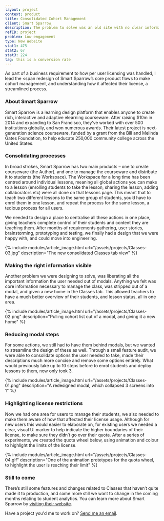 ```yaml
---
layout: project
context: product
title: Consolidated Cohort Management
client: Smart Sparrow
description: The problem to solve was an old site with no clear information architecture was fucking confusing and ugly maaaan.
refID: project
problem: Low engagement
type: New Website
stat1: 475
stat2: 67
stat3: 224
tag: this is a conversion rate
---
```


As part of a business requirement to how per user licensing was handled, I lead the <span redesign of Smart Sparrow’s core product flows to make cohort management, and understanding how it affected their license, a streamlined process.

### About Smart Sparrow
Smart Sparrow is a learning design platform that enables anyone to create rich, interactive and adaptive elearning courseware. After raising $10m in 2014 and expanding to San Francisco, they’ve worked with over 500 institutions globally, and won numerous awards. Their latest project is next-generation science courseware, funded by a grant from the Bill and Melinda Gates Foundation, to help educate 250,000 community college across the United States.

### Consolidating processes
In broad strokes, Smart Sparrow has two main products – one to create courseware (the Author), and one to manage the courseware and distribute it to students (the Workspace). The Workspace for a long time has been centred around individual lessons, meaning all global actions you can make to a lesson (enrolling students to take the lesson, sharing the lesson, adding collaborators etc) were all done on that lessons page. This meant that to teach two different lessons to the same group of students, you’d have to enrol them in one lesson, and repeat the process for the same lesson, a tedious process for all users.

We needed to design a place to centralise all these actions in one place, giving teachers complete control of their students and content they are teaching them. After months of requirements gathering, user stories, brainstorming, prototyping and testing, we finally had a design that we were happy with, and could move into engineering.

{% include modules/article_image.html url="/assets/projects/Classes-03.jpg" description="The new consolidated Classes tab view" %}

### Making the right information visible
Another problem we were designing to solve, was liberating all the important information the user needed out of modals. Anything we felt was core information necessary to manage the class, was stripped out of a modal, and given a new home in the Classes tab. This allowed teachers to have a much better overview of their students, and lesson status, all in one area.

{% include modules/article_image.html url="/assets/projects/Classes-02.png" description="Pulling cohort list out of a modal, and giving it a new home" %}

### Reducing modal steps
For some actions, we still had to have them behind modals, but we wanted to streamline the design of these as well. Through a small feature audit, we were able to consolidate options the user needed to take, made their descriptions much more concise and remove some options entirely. What would previously take up to 10 steps before to enrol students and deploy lessons to them, now only took 3.

{% include modules/article_image.html url="/assets/projects/Classes-01.png" description="A redesigned modal, which collapsed 3 screens into 1" %}

### Highlighting license restrictions
Now we had one area for users to manage their students, we also needed to make them aware of how that affected their license usage. Although for new users this would easier to elaborate on, for existing users we needed a clear, visual UI marker to help indicate the higher boundaries of their license, to make sure they didn’t go over their quota. After a series of experiments, we created the quota wheel below, using animation and colour to highlight the limits of the license.

{% include modules/article_image.html url="/assets/projects/Classes-04.gif" description="One of the animation prototypes for the quota wheel, to highlight the user is reaching their limit" %}

### Still to come
There’s still some features and changes related to Classes that haven’t quite made it to production, and some more still we want to change in the coming months relating to student analytics. You can learn more about Smart Sparrow by [visiting their website](https://www.smartsparrow.com/).

Have a project you'd me to work on? [Send me an email](mailto:dominic@considered.design).
